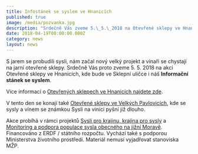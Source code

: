 ```yaml
---
title: Infostánek se syslem ve Hnanicích
published: true
image: /media/pozvanka.jpg
description: "Srdečně Vás zveme 5.\_5.\_2018 na Otevřené sklepy ve Hnanicích, kde bude i\_náš Informační stánek se syslem."
date: 2018-04-19T00:00:00.000Z
category: news
layout: news
---
```

S jarem se probudili sysli, nám začal nový velký projekt a vinaři se
chystají na jarní otevřené sklepy. Srdečně Vás proto zveme 5. 5. 2018 na
akci Otevřené sklepy ve Hnanicích, kde bude ve Sklepní uličce i náš
**Informační stánek se syslem**.

Více informací o [Otevřených sklepech ve Hnanicích najdete
zde](https://www.wineofczechrepublic.cz/akce-a-novinky/kalendar-akci/10563-otevrene-sklepy-hnanice.html).

V tento den se konají také [Otevřené sklepy ve Velkých
Pavlovicích](http://www.vinozvelkychpavlovic.cz/majove-otevrene-sklepy-2018),
kde se sysly a vínem se známkou Sysli na vinici pyšní již dlouho.

Akce probíhá v rámci projektů [Sysli pro krajinu, krajina pro sysly](/projects/sysli-pro-krajinu-krajina-pro-sysly) a
[Monitoring a podpora populace sysla obecného na jižní
Moravě](/projects/monitoring-sysla-na-jizni-morave). Financováno
z ERDF / státního rozpočtu. Vychází také s podporou Ministerstva
životního prostředí. Materiál nemusí vyjadřovat stanoviska MŽP.
